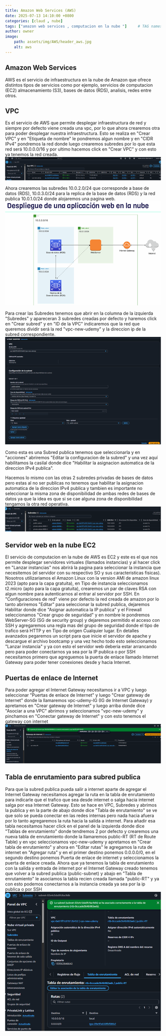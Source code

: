 ```yaml
---
title: Amazon Web Services (AWS)
date: 2025-07-13 14:10:00 +0800
categories: [claud , nube]
tags: ["amazon web services , computacion en la nube "]     # TAG names should always be lowercase
author: owner
image:
    path: assets/img/AWS/header_aws.jpg
    alt: aws
---
```


## Amazon Web Services ##

AWS es el servicio de infraestructura en la nube de Amazon que ofrece distintos tipos de servicios como por ejemplo, servicios de computacion (EC2) almacenamiento (S3), bases de datos (RDS), analisis, redes entre otros.

## VPC ##

Es el servicio de AWS que permite desplegar infraestructura de red y siempre por defecto viene creada una vpc, por lo que ahora crearemos otra para poder desplegar nuestra infraestructura. Esto se realiza en "Crear VPC" y en "Etiqueta de nombre" le pondremos algun nombre y en "CIDR IPv4" pondremos la red donde luego crearemos subredes por lo que esta red será 10.0.0.0/16 y por ultimo hacemos click en "Crear VPC" y con esto ya tenemos la red creada.
![untitled](/assets/img/AWS/aws01.png)

Ahora crearemos las subredes 10.0.2.0/24 que corresponde a base de datos (RDS), 10.0.3.0/24 para la replica de la base de datos (RDS) y la red publica 10.0.1.0/24 donde alojaremos una pagina web.
![untitled](/assets/img/AWS/aws02.png)

Para crear las Subredes tenemos que abrir en la columna de la izquierda "Subredes" y apareceran 3 subredes creadas por defecto y haremos click en "Crear subred" y en "ID de la VPC" indicaremos que la red que queremos dividir será la red "vpc-new-udemy" y la direccion ip de la subred correspondiente.
![untitled](/assets/img/AWS/aws03.png)

Como esta es una Subred publica tenemos que seleccionarla y en "acciones" abriremos "Editar la configuracion de la subred" y una vez aquí habilitamos la casilal donde dice "Habilitar la asignacion automatica de la direccion IPv4 publica". 

Hacemos lo mismo con las otras 2 subredes privadas de bases de datos pero estas al no ser publicas no tenemos que habilitar la asignacion automatica de la direccion IPv4 publica y tambien es importante no seleccionar la misma zona de disponibilidad de ambas redes de bases de datos ya que la idea es que si se cae alguna zona de disponibilidad tengamos la otra red operativa.
![untitled](/assets/img/AWS/aws04.png)

## Servidor web en la nube EC2 ##

El servicio de computacion en la nube de AWS es EC2 y este es el que nos permite desplegar servidores virtuales (llamados instancias) y al hacer click en "Lanzar instancias" nos abrirá la pagina para seleccionar la instancia que necesitemos (el servidor con su respectivo SO y sus caracteristicas fisicas). Nosotros utilizariamos el Amazon Linux con la version AMI de amazon linux 2023 (apto para la capa gratuita), en Tipo de instancia seleccionamos t2.micro (apto para la capa gratuita), crearemos un par de claves RSA con algun nombre para autenticarnos al entrar al servidor por SSH. En "Configuraciones de red" viene por defecto la red creada de amazon por lo tanto abriremos "Editar" para seleccionar la subred publica, dejaremos Habilitar donde dice "Asignar automatica la IP publica" y el Firewall seleccionamos "Crear grupo de seguridad" y en nombre le pondremos WebServer-SG (SG de security group) y dejaremos permitido el acceso con SSH y agregaremos una regla mas del grupo de seguridad donde el tipo de trafico será HTTP y en Tipo de origen Cualquier lugar. En detalles avanzados pegaremos un script para que inicie el servidor de apache y descargue el archivo bootcamp y una vez hecho todo esto seleccionamos "Lanzar instancia" y ya con esto el servidor web deberia estar arrancando pero para poder conectarnos ya sea por la IP publica o por SSH necesitamos primero que agreguemos la puerta de enlace llamado Internet Gateway para poder tener conexiones desde y hacia Internet.

## Puertas de enlace de Internet ##

Para poder agregar el Internet Gateway necesitamos ir a VPC y luego seleccionar "Puertas de enlace de Internet" y luego "Crear gateway de Internet" donde la llamaremos vpc-udemy-IG (IG de Internet Gateway) y apretamos en "Crear gateway de Internet" y luego arriba donde dice "Asociar a una VPC" abrimos y seleccionamos "vpc-new-udemy" y pinchamos en "Conectar gateway de Internet" y con esto tenemos el gateway con internet
![untitled](/assets/img/AWS/aws05.png)

## Tabla de enrutamiento para subred publica ##

Para que la subred publica pueda salir a internet aparte de agregar el Internet Gateway necesitamos agregar la ruta en la tabla de enrutamiento para indicarle que el trafico que sea desde internet o salga hacia internet salga por esa Internet Gateway. Esto se hace en VPC, Subredes y abrimos la publica y en la parte de abajo donde dice "Tabla de enrutamiento" se ve que solo se pueda conectar en las redes internas pero nada hacia afuera por lo tanto agregaremos la ruta hacia la salida a internet. Para añadir esa tabla necesitamos hacer click en el panel de la izquierda donde dice "Tablas de enrutamiento" donde tendremos 2 por defecto y crearemos una nueva tabla de enrutamiento donde la llamaremos public-RT (RT de Route Table) y en vpc seleccionamos vpc-new-udemy y apretamos en "Crear tabla de enrutamiento" y ahora en "Editar rutas" le agregamos la ruta de internet en "Agregar ruta" y en el primer destino ponemos 0.0.0.0/0, en el segundo destino ponemos Puerta de enlace de internet y seleccionamos la puerta de enlace creada. Ahora que ya tenemos la tabla de enrutamiento con la salida y entrada de internet por el Internet Gateway creado tenemos que volver a la subred publica (public-subnet) y abajo en "Tabla de enrutamiento" le asociamos la tabla recien creada llamada "public-RT" y ya con esto podemos conectarnos a la instancia creada ya sea por la ip publica o por SSH
![untitled](/assets/img/AWS/aws06.png)

